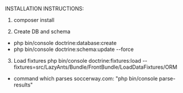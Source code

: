 


INSTALLATION INSTRUCTIONS:

1. composer install

2. Create DB and schema

- php bin/console doctrine:database:create
- php bin/console doctrine:schema:update --force

3. Load fixtures
php bin/console doctrine:fixtures:load --fixtures=src/LazyAnts/Bundle/FrontBundle/LoadDataFixtures/ORM


- command which parses soccerway.com: "php bin/console parse-results"